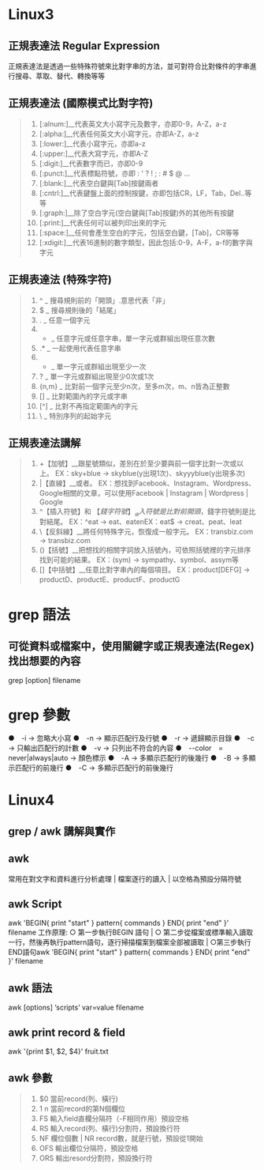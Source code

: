 # Linux3
## 正規表達法 Regular Expression
正規表達法是透過一些特殊符號來比對字串的方法，並可對符合比對條件的字串進行搜尋、萃取、替代、轉換等等
## 正規表達法 (國際模式比對字符)
>1. [:alnum:]__代表英文大小寫字元及數字，亦即0-9，A-Z，a-z
>2. [:alpha:]__代表任何英文大小寫字元，亦即A-Z，a-z
>3. [:lower:]__代表小寫字元，亦即a-z
>4. [:upper:]__代表大寫字元，亦即A-Z
>5. [:digit:]__代表數字而已，亦即0-9
>6. [:punct:]__代表標點符號，亦即 : ' ? ! ; : # $ @ ...
>7. [:blank:]__代表空白鍵與[Tab]按鍵兩者
>8. [:cntrl:]__代表鍵盤上面的控制按鍵，亦即包括CR，LF，Tab，Del..等等
>9. [:graph:]__除了空白字元(空白鍵與[Tab]按鍵)外的其他所有按鍵
>10. [:print:]__代表任何可以被列印出來的字元
>11. [:space:]__任何會產生空白的字元，包括空白鍵，[Tab]，CR等等
>12. [:xdigit:]__代表16進制的數字類型，因此包括:0-9，A-F，a-f的數字與字元
## 正規表達法 (特殊字符)
>1. ^ _ 搜尋規則前的「開頭」.意思代表「非」
>2. $ _ 搜尋規則後的「結尾」
>3. . _ 任意一個字元
>4. * _ 任意字元或任意字串，單一字元或群組出現任意次數
>5. .* _ 一起使用代表任意字串
>6. + _ 單一字元或群組出現至少一次
>7. ? _ 單一字元或群組出現至少0次或1次
>8. {n,m} _ 比對前一個字元至少n次，至多m次，m、n皆為正整數
>9. [] _ 比對範圍內的字元或字串
>10. [^] _ 比對不再指定範圍內的字元
>11. \ _ 特別序列的起始字元
## 正規表達法講解
> 1. +【加號】__跟星號類似，差別在於至少要與前一個字比對一次或以上。
> EX：sky+blue → skyblue(y出現1次)、skyyyblue(y出現多次)
> 2. |【直線】__或者。
> EX：想找到Facebook、Instagram、Wordpress、Google相關的文章，可以使用Facebook | Instagram | Wordpress | Google
> 3. ^【插入符號】和 $【錢字符號】__ ^插入符號是比對前開頭，$錢字符號則是比對結尾。
> EX：^eat → eat、eatenEX：eat$ → creat、peat、leat
> 4. \【反斜線】__將任何特殊字元，恢復成一般字元。
> EX：transbiz\.com → transbiz.com
> 5. ()【括號】__把想找的相關字詞放入括號內，可依照括號裡的字元排序找到可能的結果。
> EX：(sym) → sympathy、symbol、assym等
> 6. []【中括號】__任意比對字串內的每個項目。
> EX：product[DEFG] → productD、productE、productF、productG
# grep 語法
## 可從資料或檔案中，使用關鍵字或正規表達法(Regex)找出想要的內容
grep [option] filename
# grep 參數
●　-i → 忽略大小寫
●　-n → 顯示匹配行及行號
●　-r → 遞歸顯示目錄
●　-c → 只輸出匹配行的計數
●　-v → 只列出不符合的內容
●　--color　=　never|always|auto → 顏色標示
●　-A → 多顯示匹配行的後幾行
●　-B → 多顯示匹配行的前幾行
●　-C → 多顯示匹配行的前後幾行
# Linux4
## grep / awk 講解與實作
## awk 
常用在對文字和資料進行分析處理 | 檔案逐行的讀入 | 以空格為預設分隔符號
## awk Script
awk 'BEGIN{ print "start" } pattern{ commands } END{ print "end" }' filename
工作原理: ○ 第一步執行BEGIN 語句 | ○ 第二步從檔案或標準輸入讀取一行，然後再執行pattern語句，逐行掃描檔案到檔案全部被讀取 | ○第三步執行END語句awk 'BEGIN{ print "start" } pattern{ commands } END{ print "end" }' filename
## awk 語法
awk  [options]  ‘scripts’  var=value  filename
## awk print record & field
awk '{print $1, $2, $4}' fruit.txt
## awk 參數
>1. $0  當前record(列、橫行)
>2. $1~$n  當前record的第N個欄位
>3. FS  輸入field直欄分隔符（-F相同作用）預設空格
>4. RS  輸入record(列、橫行)分割符，預設換行符
>5. NF  欄位個數 | NR  record數，就是行號，預設從1開始
>6. OFS  輸出欄位分隔符，預設空格
>7. ORS  輸出resord分割符，預設換行符






